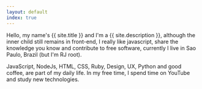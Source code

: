```yaml
---
layout: default
index: true
---
```


Hello, my name's {{ site.title }} and I'm a {{ site.description }}, although the inner child still remains in front-end, I really like javascript, share the knowledge you know and contribute to free software, currently I live in Sao Paulo, Brazil (but I'm RJ root).  

JavaScript, NodeJs, HTML, CSS, Ruby, Design, UX, Python and good coffee, are part of my daily life.
In my free time, I spend time on YouTube and study new technologies.
